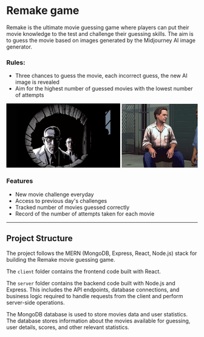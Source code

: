 # Remake game

Remake is the ultimate movie guessing game where players can put their movie knowledge to the test and challenge their guessing skills. The aim is to guess the movie based on images generated by the Midjourney AI image generator.

### Rules: 
- Three chances to guess the movie, each incorrect guess, the new AI image is revealed
- Aim for the highest number of guessed movies with the lowest number of attempts

<div style="overflow: auto; white-space: nowrap;">
  <img src="client/public/assets/arsenkhy_Charles_Burns_drawed_in_black_and_white_colors_the_war_3b5e0438-13c5-469f-8e4e-bb837baf7206.png" style="display: inline-block; width: 300px;">
  <img src="client/public/assets/arsenkhy_Shawshank_Redemption_Andy_and_Red_talking_in_a_GTA_vic_2c831b1f-920f-4434-8ba8-a8cebb3288ec.png" style="display: inline-block; width: 300px;">
  <img src="client/public/assets/arsenkhy_Wally_Wood_painted_Timothy_Francis_Robbins_on_knees_lo_2957ef5d-33f4-453c-a777-95f3277469d0.png" style="display: inline-block; width: 300px;">
</div>

### Features
- New movie challenge everyday
- Access to previous day's challenges
- Tracked number of movies guessed correctly
- Record of the number of attempts taken for each movie

<hr/>

## Project Structure
The project follows the MERN (MongoDB, Express, React, Node.js) stack for building the Remake movie guessing game.

The `client` folder contains the frontend code built with React. 

The `server` folder contains the backend code built with Node.js and Express. This includes the API endpoints, database connections, and business logic required to handle requests from the client and perform server-side operations. 

The MongoDB database is used to store movies data and user statistics. The database stores information about the movies available for guessing, user details, scores, and other relevant statistics. 
